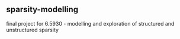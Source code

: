 ## sparsity-modelling
final project for 6.5930 - modelling and exploration of structured and unstructured sparsity
